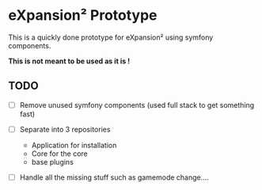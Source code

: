 # eXpansion² Prototype

This is a quickly done prototype for eXpansion² using symfony components. 

**This is not meant to be used as it is !**

## TODO

- [ ] Remove unused symfony components (used full stack to get something fast)
- [ ] Separate into 3 repositories
    - Application for installation 
    - Core for the core
    - base plugins
- [ ] Handle all the missing stuff such as gamemode change....

